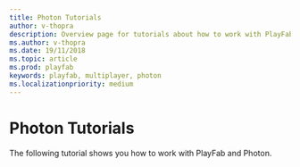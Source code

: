 ```yaml
---
title: Photon Tutorials
author: v-thopra
description: Overview page for tutorials about how to work with PlayFab and Photon.
ms.author: v-thopra
ms.date: 19/11/2018
ms.topic: article
ms.prod: playfab
keywords: playfab, multiplayer, photon
ms.localizationpriority: medium
---
```


# Photon Tutorials

The following tutorial shows you how to work with PlayFab and Photon.

